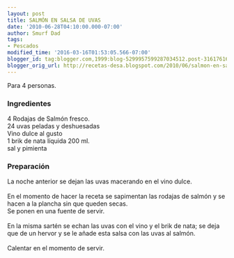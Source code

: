 ```yaml
---
layout: post
title: SALMÓN EN SALSA DE UVAS
date: '2010-06-28T04:10:00.000-07:00'
author: Smurf Dad
tags:
- Pescados
modified_time: '2016-03-16T01:53:05.566-07:00'
blogger_id: tag:blogger.com,1999:blog-5299957599287034512.post-3161761640423854254
blogger_orig_url: http://recetas-desa.blogspot.com/2010/06/salmon-en-salsa-de-uvas.html
---
```


Para 4 personas.<br /><h3>Ingredientes</h3>4 Rodajas de Salmón fresco.<br />24 uvas peladas y deshuesadas<br />Vino dulce al gusto<br />1 brik de nata líquida 200 ml.<br />sal y pimienta<br /><h3>Preparación</h3>La noche anterior se dejan las uvas macerando en el vino dulce.<br /><br />En el momento de hacer la receta se sapimentan las rodajas de salmón y se hacen a la plancha sin que queden secas.<br />Se ponen en una fuente de servir.<br /><br />En la misma sartén se echan las uvas con el vino y el brik de nata; se deja que de un hervor y se le añade esta salsa con las uvas al salmón.<br /><br />Calentar en el momento de servir.